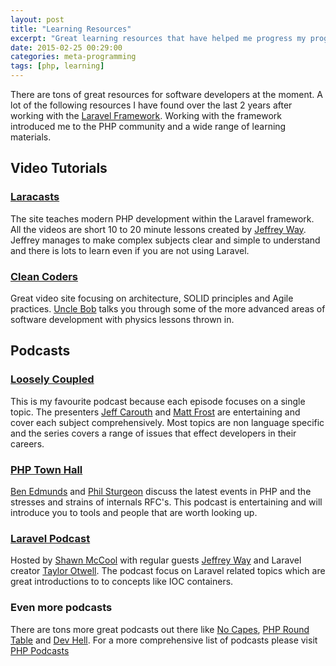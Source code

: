 ```yaml
---
layout: post
title: "Learning Resources"
excerpt: "Great learning resources that have helped me progress my programming skills over the last few years."
date: 2015-02-25 00:29:00
categories: meta-programming
tags: [php, learning]
---
```

There are tons of great resources for software developers at the moment. A lot of the following resources I have found over the last 2 years after working with the [Laravel Framework](http://laravel.com/). Working with the framework introduced me to the PHP community and a wide range of learning materials.  

## Video Tutorials  

### [Laracasts](https://laracasts.com/)  
The site teaches modern  PHP development within the Laravel framework. All the videos are short 10 to 20 minute lessons created by [Jeffrey Way](https://twitter.com/jeffrey_way). Jeffrey manages to make complex subjects clear and simple to understand and there is lots to learn even if you are not using Laravel.  

### [Clean Coders](https://cleancoders.com/)  
Great video site focusing on architecture, SOLID principles and Agile practices. [Uncle Bob](https://twitter.com/unclebobmartin) talks you through some of the more advanced areas of software development with physics lessons thrown in.  

## Podcasts

### [Loosely Coupled](http://looselycoupled.info/)  
This is my favourite podcast because each episode focuses on a single topic. The presenters [Jeff Carouth](https://twitter.com/jcarouth) and [Matt Frost](https://twitter.com/shrtwhitebldguy) are entertaining and cover each subject comprehensively. Most topics are non language specific and the series covers a range of issues that effect developers in their careers.  

### [PHP Town Hall](http://phptownhall.com/)  
[Ben Edmunds](https://twitter.com/benedmunds) and [Phil Sturgeon](https://twitter.com/philsturgeon) discuss the latest events in PHP and the stresses and strains of internals RFC's. This podcast is entertaining and will introduce you to tools and people that are worth looking up. 

### [Laravel Podcast](http://www.laravelpodcast.com/)
Hosted by [Shawn McCool](https://twitter.com/ShawnMcCool) with regular guests [Jeffrey Way](https://twitter.com/jeffrey_way) and Laravel creator [Taylor Otwell](https://twitter.com/taylorotwell). The podcast focus on Laravel related topics which are great introductions to to concepts like IOC containers.

### Even more podcasts  
There are tons more great podcasts out there like [No Capes](http://nocapes.net/), [PHP Round Table](https://www.phproundtable.com/) and [Dev Hell](http://devhell.info/). For a more comprehensive list of podcasts please visit [PHP Podcasts](http://www.phppodcasts.com/)  
